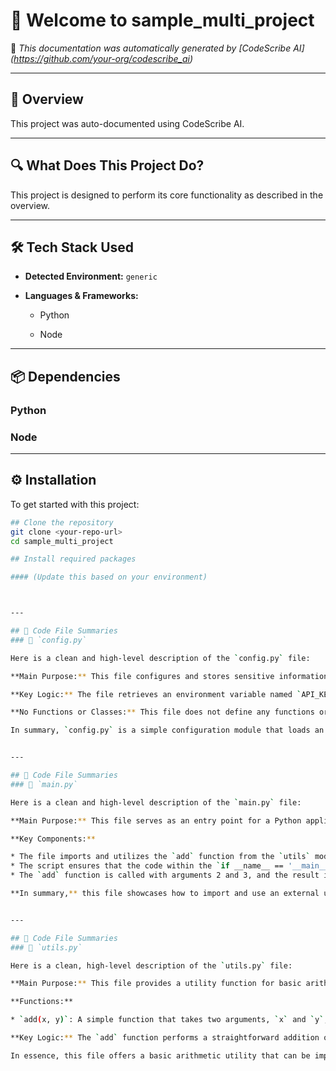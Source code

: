 # 👋 Welcome to sample_multi_project

📄 *This documentation was automatically generated by [CodeScribe AI] (https://github.com/your-org/codescribe_ai)*

---

## 🧠 Overview

This project was auto-documented using CodeScribe AI.

---

## 🔍 What Does This Project Do?

This project is designed to perform its core functionality as described in the overview.


---

## 🛠 Tech Stack Used

- **Detected Environment:** `generic`
- **Languages & Frameworks:**

  - Python

  - Node


---

## 📦 Dependencies



### Python



### Node



---

## ⚙️ Installation

To get started with this project:

```bash
## Clone the repository
git clone <your-repo-url>
cd sample_multi_project

## Install required packages

#### (Update this based on your environment)



---

## 🧩 Code File Summaries
### 📄 `config.py`

Here is a clean and high-level description of the `config.py` file:

**Main Purpose:** This file configures and stores sensitive information, specifically an API key, for an application.

**Key Logic:** The file retrieves an environment variable named `API_KEY` using the `os` module and makes it available for use in the application.

**No Functions or Classes:** This file does not define any functions or classes, serving solely as a configuration module to load and provide access to the API key.

In summary, `config.py` is a simple configuration module that loads an API key from an environment variable, making it easily accessible to other parts of the application.


---

## 🧩 Code File Summaries
### 📄 `main.py`

Here is a clean and high-level description of the `main.py` file:

**Main Purpose:** This file serves as an entry point for a Python application, demonstrating the usage of an external utility function.

**Key Components:**

* The file imports and utilizes the `add` function from the `utils` module.
* The script ensures that the code within the `if __name__ == '__main__':` block is executed only when run directly, not when imported as a module.
* The `add` function is called with arguments 2 and 3, and the result is printed to the console.

**In summary,** this file showcases how to import and use an external utility function from a separate module, printing the result to the console when run directly.


---

## 🧩 Code File Summaries
### 📄 `utils.py`

Here is a clean, high-level description of the `utils.py` file:

**Main Purpose:** This file provides a utility function for basic arithmetic operations.

**Functions:**

* `add(x, y)`: A simple function that takes two arguments, `x` and `y`, and returns their sum.

**Key Logic:** The `add` function performs a straightforward addition operation, returning the result of `x + y`.

In essence, this file offers a basic arithmetic utility that can be imported and used elsewhere in the codebase.

